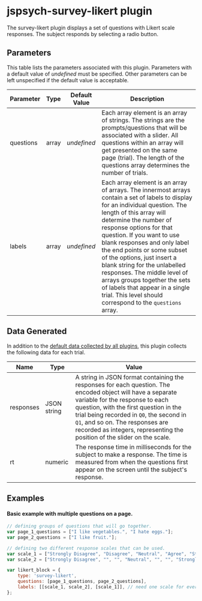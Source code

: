 # jspsych-survey-likert plugin

The survey-likert plugin displays a set of questions with Likert scale responses. The subject responds by selecting a radio button.

## Parameters

This table lists the parameters associated with this plugin. Parameters with a default value of *undefined* must be specified. Other parameters can be left unspecified if the default value is acceptable.

Parameter | Type | Default Value | Description
----------|------|---------------|------------
questions | array | *undefined* | Each array element is an array of strings. The strings are the prompts/questions that will be associated with a slider. All questions within an array will get presented on the same page (trial). The length of the questions array determines the number of trials.
labels | array |  *undefined* | Each array element is an array of arrays. The innermost arrays contain a set of labels to display for an individual question. The length of this array will determine the number of response options for that question. If you want to use blank responses and only label the end points or some subset of the options, just insert a blank string for the unlabelled responses. The middle level of arrays groups together the sets of labels that appear in a single trial. This level should correspond to the `questions` array.

## Data Generated

In addition to the [default data collected by all plugins](overview#datacollectedbyplugins), this plugin collects the following data for each trial.

Name | Type | Value
-----|------|------
responses | JSON string | A string in JSON format containing the responses for each question. The encoded object will have a separate variable for the response to each question, with the first question in the trial being recorded in `Q0`, the second in `Q1`, and so on. The responses are recorded as integers, representing the position of the slider on the scale.
rt | numeric | The response time in milliseconds for the subject to make a response. The time is measured from when the questions first appear on the screen until the subject's response.

## Examples

#### Basic example with multiple questions on a page.

```javascript
// defining groups of questions that will go together.
var page_1_questions = ["I like vegetables.", "I hate eggs."];
var page_2_questions = ["I like fruit."];

// defining two different response scales that can be used.
var scale_1 = ["Strongly Disagree", "Disagree", "Neutral", "Agree", "Strongly Agree"];
var scale_2 = ["Strongly Disagree", "", "", "Neutral", "", "", "Strongly Agree"];

var likert_block = {
    type: 'survey-likert',
    questions: [page_1_questions, page_2_questions],
    labels: [[scale_1, scale_2], [scale_1]], // need one scale for every question on a page
};
```
